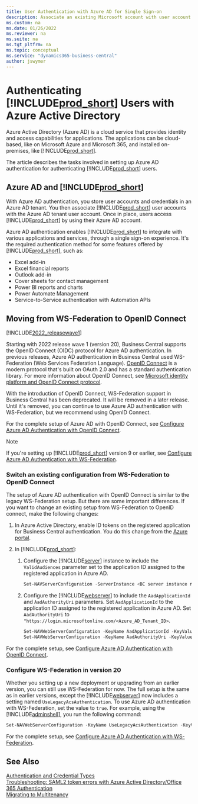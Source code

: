 ```yaml
---
title: User Authentication with Azure AD for Single Sign-on
description: Associate an existing Microsoft account with user account to achieve single sign-on between the Web client and Microsoft 365.
ms.custom: na
ms.date: 01/26/2022
ms.reviewer: na
ms.suite: na
ms.tgt_pltfrm: na
ms.topic: conceptual
ms.service: "dynamics365-business-central"
author: jswymer
---
```

# Authenticating [!INCLUDE[prod_short](../developer/includes/prod_short.md)] Users with Azure Active Directory 

Azure Active Directory \(Azure AD\) is a cloud service that provides identity and access capabilities for applications. The applications can be cloud-based, like on Microsoft Azure and  Microsoft 365, and installed on-premises, like [!INCLUDE[prod_short](../developer/includes/prod_short.md)].

The article describes the tasks involved in setting up Azure AD authentication for authenticating [!INCLUDE[prod_short](../developer/includes/prod_short.md)] users.

## Azure AD and [!INCLUDE[prod_short](../developer/includes/prod_short.md)]

With Azure AD authentication, you store user accounts and credentials in an Azure AD tenant. You then associate [!INCLUDE[prod_short](../developer/includes/prod_short.md)] user accounts with the Azure AD tenant user account. Once in place, users access [!INCLUDE[prod_short](../developer/includes/prod_short.md)] by using their Azure AD account.  

Azure AD authentication enables [!INCLUDE[prod_short](../developer/includes/prod_short.md)] to integrate with various applications and services, through a single sign-on experience. It's the required authentication method for some features offered by [!INCLUDE[prod_short](../developer/includes/prod_short.md)], such as:  

- Excel add-in
- Excel financial reports
- Outlook add-in
- Cover sheets for contact management
- Power BI reports and charts
- Power Automate Management
- Service-to-Service authentication with Automation APIs

## Moving from WS-Federation to OpenID Connect

[!INCLUDE[2022_releasewave1](../includes/2022_releasewave1.md)]

Starting with 2022 release wave 1 (version 20), Business Central supports the OpenID Connect (OIDC) protocol for Azure AD authentication. In previous releases, Azure AD authentication in Business Central used WS-Federation (Web Services Federation Language). [OpenID Connect](https://openid.net/connect/) is a modern protocol that's built on OAuth 2.0 and has a standard authentication library. For more information about OpenID Connect, see [Microsoft identity platform and OpenID Connect protocol](azure/active-directory/develop/v2-protocols-oidc).

With the introduction of OpenID Connect, WS-Federation support in Business Central has been deprecated. It will be removed in a later release. Until it's removed, you can continue to use Azure AD authentication with WS-Federation, but we recommend using OpenID Connect.

For the complete setup of Azure AD with OpenID Connect, see [Configure Azure AD Authentication with OpenID Connect](authenticating-users-with-azure-ad-openid-connect.md).

> [!NOTE]
> If you're setting up [!INCLUDE[prod_short](../developer/includes/prod_short.md)] version 9 or earlier, see [Configure Azure AD Authentication with WS-Federation](authenticating-users-with-azure-active-directory.md).

### Switch an existing configuration from WS-Federation to OpenID Connect

The setup of Azure AD authentication with OpenID Connect is similar to the legacy WS-Federation setup. But there are some important differences. If you want to change an existing setup from WS-Federation to OpenID connect, make the following changes:

1. In Azure Active Directory, enable ID tokens on the registered application for Business Central authentication. You do this change from the [Azure portal](https://portal.azure.com).
2. In [!INCLUDE[prod_short](../developer/includes/prod_short.md)]:

    1. Configure the [!INCLUDE[server](../developer/includes/server.md)] instance to include the `ValidAudiences` parameter set to the application ID assigned to the registered application in Azure AD.

        ```powershell
        Set-NAVServerConfiguration -ServerInstance <BC server instance name>  -KeyName ValidAudiences -KeyValue "<application ID>"
        ```

    2. Configure the [!INCLUDE[webserver](../developer/includes/webserver.md)] to include the `AadApplicationId` and `AadAuthorityUri` parameters. Set `AadApplicationId` to the application ID assigned to the registered application in Azure AD. Set `AadAuthorityUri` to `"https://login.microsoftonline.com/<Azure_AD_Tenant_ID>`.

        ```powershell 
        Set-NAVWebServerConfiguration -KeyName AadApplicationId -KeyValue "<Azure_AD_Application_ID>"
        Set-NAVWebServerConfiguration -KeyName AadAuthorityUri -KeyValue "https://login.microsoftonline.com/<Azure_AD_Tenant_ID>"
        ```

For the complete setup, see [Configure Azure AD Authentication with OpenID Connect](authenticating-users-with-azure-ad-openid-connect.md).

### Configure WS-Federation in version 20

Whether you setting up a new deployment or upgrading from an earlier version, you can still use WS-Federation for now. The full setup is the same as in earlier versions, except the [!INCLUDE[webserver](../developer/includes/webserver.md)] now includes a setting named `UseLegacyAcsAuthentication`. To use Azure AD authentication with WS-Federation, set the value to `true`. For example, using the [!INCLUDE[adminshell](../developer/includes/adminshell.md)], you run the following command:

```powershell
Set-NAVWebServerConfiguration -KeyName UseLegacyAcsAuthentication -KeyValue "true"
```

For the complete setup, see [Configure Azure AD Authentication with WS-Federation](authenticating-users-with-azure-active-directory.md).

## See Also  

[Authentication and Credential Types](Users-Credential-Types.md)  
[Troubleshooting: SAML2 token errors with Azure Active Directory/Office 365 Authentication](troubleshooting-SAML2-token-not-valid-because-validity-period-ended.md)  
[Migrating to Multitenancy](../deployment/migrating-to-multitenancy.md)
